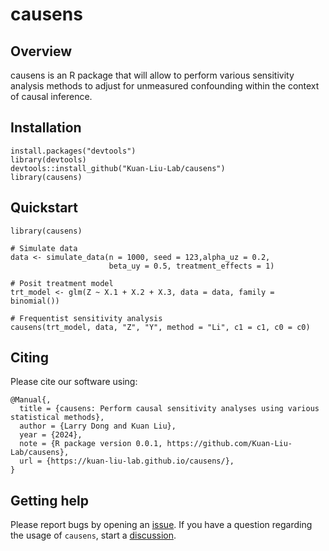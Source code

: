 # causens

## Overview

causens is an R package that will allow to perform various sensitivity
analysis methods to adjust for unmeasured confounding within the context of 
causal inference.

## Installation

```{r}
install.packages("devtools")
library(devtools)
devtools::install_github("Kuan-Liu-Lab/causens")
library(causens)
```

## Quickstart

```{r}
library(causens)

# Simulate data
data <- simulate_data(n = 1000, seed = 123,alpha_uz = 0.2,
                      beta_uy = 0.5, treatment_effects = 1)

# Posit treatment model
trt_model <- glm(Z ~ X.1 + X.2 + X.3, data = data, family = binomial())

# Frequentist sensitivity analysis
causens(trt_model, data, "Z", "Y", method = "Li", c1 = c1, c0 = c0)
```

## Citing

Please cite our software using:

```
@Manual{,
  title = {causens: Perform causal sensitivity analyses using various statistical methods},
  author = {Larry Dong and Kuan Liu},
  year = {2024},
  note = {R package version 0.0.1, https://github.com/Kuan-Liu-Lab/causens},
  url = {https://kuan-liu-lab.github.io/causens/},
}
```

## Getting help

Please report bugs by opening an
[issue](https://github.com/Kuan-Liu-Lab/causens/issues/new). If you have
a question regarding the usage of `causens`, start a
[discussion](https://github.com/Kuan-Liu-Lab/causens/discussions/new/choose).
